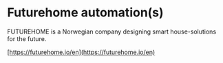 # Futurehome automation(s)

FUTUREHOME is a Norwegian company designing smart house-solutions for the future.

[https://futurehome.io/en](https://futurehome.io/en)